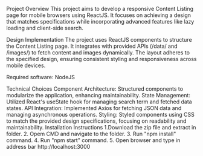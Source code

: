 Project Overview
This project aims to develop a responsive Content Listing page for mobile browsers using ReactJS. It focuses on achieving a design that matches specifications while incorporating advanced features like lazy loading and client-side search.

Design Implementation
The project uses ReactJS components to structure the Content Listing page. It integrates with provided APIs (/data/ and /images/) to fetch content and images dynamically. The layout adheres to the specified design, ensuring consistent styling and responsiveness across mobile devices.

Required software:
NodeJS

Technical Choices
Component Architecture: Structured components to modularize the application, enhancing maintainability.
State Management: Utilized React's useState hook for managing search term and fetched data states.
API Integration: Implemented Axios for fetching JSON data and managing asynchronous operations.
Styling: Styled components using CSS to match the provided design specifications, focusing on readability and maintainability.
Installation Instructions
1.Download the zip file and extract in folder.
2. Opem CMD and navigate to the folder.
3. Run "npm install" command.
4. Run "npm start" command.
5. Open browser and type in address bar http://localhost:3000
